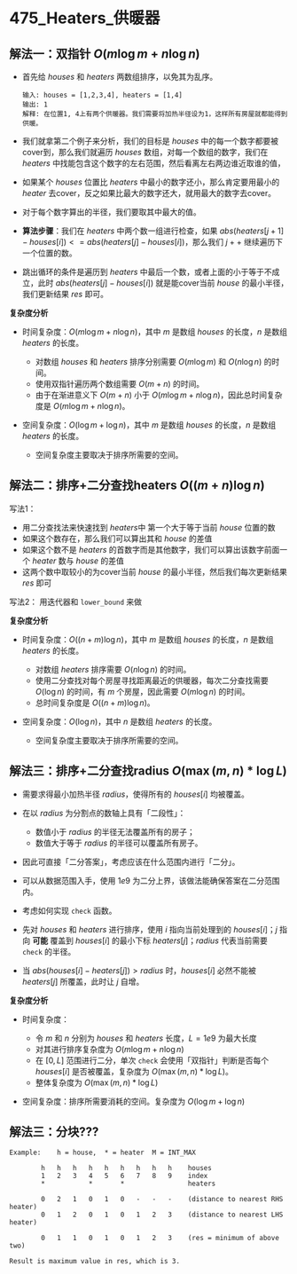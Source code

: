 # 475_Heaters_供暖器

## 解法一：双指针 $O(m \log m + n \log n)$

- 首先给 $houses$ 和 $heaters$ 两数组排序，以免其为乱序。

    ```
    输入: houses = [1,2,3,4], heaters = [1,4]
    输出: 1
    解释: 在位置1, 4上有两个供暖器。我们需要将加热半径设为1，这样所有房屋就都能得到供暖。
    ```
- 我们就拿第二个例子来分析，我们的目标是 $houses$ 中的每一个数字都要被cover到，那么我们就遍历 $houses$ 数组，对每一个数组的数字，我们在 $heaters$ 中找能包含这个数字的左右范围，然后看离左右两边谁近取谁的值，

- 如果某个 $houses$ 位置比 $heaters$ 中最小的数字还小，那么肯定要用最小的 $heater$ 去cover，反之如果比最大的数字还大，就用最大的数字去cover。
- 对于每个数字算出的半径，我们要取其中最大的值。

- **算法步骤**：我们在 $heaters$ 中两个数一组进行检查，如果 $abs(heaters[j+1] - houses[i]) <= abs(heaters[j] - houses[i])$，那么我们 $j++$ 继续遍历下一个位置的数。

- 跳出循环的条件是遍历到 $heaters$ 中最后一个数，或者上面的小于等于不成立，此时 $abs(heaters[j] - houses[i])$ 就是能cover当前 $house$ 的最小半径，我们更新结果 $res$ 即可。

**复杂度分析**

- 时间复杂度：$O(m \log m + n \log n)$，其中 $m$ 是数组 $houses$ 的长度，$n$ 是数组 $heaters$ 的长度。
  - 对数组 $houses$ 和 $heaters$ 排序分别需要 $O(m \log m)$ 和 $O(n \log n)$ 的时间。
  - 使用双指针遍历两个数组需要 $O(m + n)$ 的时间。
  - 由于在渐进意义下 $O(m + n)$ 小于 $O(m \log m + n \log n)$，因此总时间复杂度是 $O(m \log m + n \log n)$。

- 空间复杂度：$O(\log m + \log n)$，其中 $m$ 是数组 $houses$ 的长度，$n$ 是数组 $heaters$ 的长度。
  - 空间复杂度主要取决于排序所需要的空间。


## 解法二：排序+二分查找heaters $O((m + n) \log n)$

写法1：
- 用二分查找法来快速找到 $heaters$中 第一个大于等于当前 $house$ 位置的数
- 如果这个数存在，那么我们可以算出其和 $house$ 的差值
- 如果这个数不是 $heaters$ 的首数字而是其他数字，我们可以算出该数字前面一个 $heater$ 数与 $house$ 的差值
- 这两个数中取较小的为cover当前 $house$ 的最小半径，然后我们每次更新结果 $res$ 即可

写法2：
用迭代器和 `lower_bound` 来做

**复杂度分析**

- 时间复杂度：$O((n + m) \log n)$，其中 $m$ 是数组 $houses$ 的长度，$n$ 是数组 $heaters$ 的长度。
  - 对数组 $heaters$ 排序需要 $O(n \log n)$ 的时间。
  - 使用二分查找对每个房屋寻找距离最近的供暖器，每次二分查找需要 $O(\log n)$ 的时间，有 $m$ 个房屋，因此需要 $O(m \log n)$ 的时间。
  - 总时间复杂度是 $O((n + m) \log n)$。

- 空间复杂度：$O(\log n)$，其中 $n$ 是数组 $heaters$ 的长度。
  - 空间复杂度主要取决于排序所需要的空间。

## 解法三：排序+二分查找radius $O(\max(m, n) * \log{L})$

- 需要求得最小加热半径 $radius$，使得所有的 $houses[i]$ 均被覆盖。

- 在以 $radius$ 为分割点的数轴上具有「二段性」：
  - 数值小于 $radius$ 的半径无法覆盖所有的房子；
  - 数值大于等于 $radius$ 的半径可以覆盖所有房子。
- 因此可直接「二分答案」，考虑应该在什么范围内进行「二分」。

- 可以从数据范围入手，使用 $1e9$ 为二分上界，该做法能确保答案在二分范围内。

- 考虑如何实现 `check` 函数。

- 先对 $houses$ 和 $heaters$ 进行排序，使用 $i$ 指向当前处理到的 $houses[i]$；$j$ 指向 **可能** 覆盖到 $houses[i]$ 的最小下标 $heaters[j]$；$radius$ 代表当前需要 `check` 的半径。

- 当 $abs(houses[i] - heaters[j]) > radius$ 时，$houses[i]$ 必然不能被 $heaters[j]$ 所覆盖，此时让 $j$ 自增。

**复杂度分析**

- 时间复杂度：
  - 令 $m$ 和 $n$ 分别为 $houses$ 和 $heaters$ 长度，$L = 1e9$ 为最大长度
  - 对其进行排序复杂度为 $O(m\log{m} + n\log{n})$
  - 在 $[0, L]$ 范围进行二分，单次 `check` 会使用「双指针」判断是否每个 $houses[i]$ 是否被覆盖，复杂度为 $O(\max(m, n) * \log{L})$。
  - 整体复杂度为 $O(\max(m, n) * \log{L})$

- 空间复杂度：排序所需要消耗的空间。复杂度为 $O(\log{m} + \log{n} )$


## 解法三：分块???

```
Example:    h = house,  * = heater  M = INT_MAX

        h   h   h   h   h   h   h   h   h    houses
        1   2   3   4   5   6   7   8   9    index
        *           *       *                heaters
                
        0   2   1   0   1   0   -   -   -    (distance to nearest RHS heater)
        0   1   2   0   1   0   1   2   3    (distance to nearest LHS heater)

        0   1   1   0   1   0   1   2   3    (res = minimum of above two)

Result is maximum value in res, which is 3.
```


